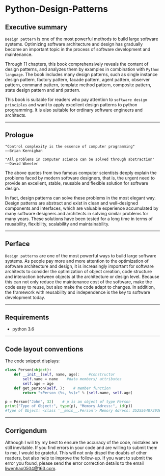 # Python-Design-Patterns
## Executive summary
`Design pattern` is one of the most powerful methods to build large software systems. Optimizing software architecture and design has gradually become an important topic in the process of software development and maintenance.

Through 11 chapters, this book comprehensively reveals the content of design patterns, and analyzes them by examples in combination with `Python language`. The book includes many design patterns, such as single instance design pattern, factory pattern, facade pattern, agent pattern, observer pattern, command pattern, template method pattern, composite pattern, state design pattern and anti pattern.

This book is suitable for readers who pay attention to `software design principles` and want to apply excellent design patterns to python programming. It is also suitable for ordinary software engineers and architects.

----
## Prologue
```
"Control complexity is the essence of computer programming"
——Brian Kernighan
```
```
"All problems in computer science can be solved through abstraction"
——David Wheeler
```
The above quotes from two famous computer scientists deeply explain the problems faced by modern software designers, that is, the urgent need to provide an excellent, stable, reusable and flexible solution for software design.

In fact, design patterns can solve these problems in the most elegant way. Design patterns are abstract and exist in clean and well-designed components and interfaces, which are valuable experience accumulated by many software designers and architects in solving similar problems for many years. These solutions have been tested for a long time in terms of reusability, flexibility, scalability and maintainability.

----
## Perface
`Design patterns` are one of the most powerful ways to build large software systems. As people pay more and more attention to the optimization of software architecture and design, it is increasingly important for software architects to consider the optimization of object creation, code structure and interaction between objects at the architecture or design level. Because this can not only reduce the maintenance cost of the software, make the code easy to reuse, but also make the code adapt to changes. In addition, the framework with reusability and independence is the key to software development today.

---
## Requirements
* python 3.6

---
## Code layout conventions
The code snippet displays:
```python
class Person(object):
    def __init__(self, name, age):    #constructor
        self.name = name    #data members/ attributes
        self.age = age
    def get_person(self, ):    # member function
        return "<Person (%s, %s)>" % (self.name, self.age)

p = Person("John", 32)    # p is an object of type Person
print("Type of Object:", type(p), "Memory Adress:", id(p))
#Type of Object: <class '__main__.Person'> Memory Adress: 2525564873936
```

---
## Corrigendum
Although I will try my best to ensure the accuracy of the code, mistakes are still inevitable. If you find errors in your code and are willing to submit them to me, I would be grateful. This will not only dispel the doubts of other readers, but also help to improve the follow-up. If you want to submit the error you found, please send the error correction details to the email liwenhao0504@163.com.

